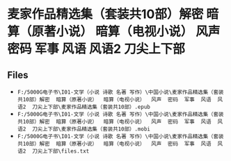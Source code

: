# 麦家作品精选集（套装共10部）解密  暗算（原著小说）  暗算（电视小说）  风声  密码  军事  风语  风语2  刀尖上下部

## Files

- `F:/5000G电子书\I01-文学（小说 诗歌 名著 写作）\中国小说\麦家作品精选集（套装共10部）解密  暗算（原著小说）  暗算（电视小说）  风声  密码  军事  风语  风语2  刀尖上下部\麦家作品精选集（套装共10部）.epub`
- `F:/5000G电子书\I01-文学（小说 诗歌 名著 写作）\中国小说\麦家作品精选集（套装共10部）解密  暗算（原著小说）  暗算（电视小说）  风声  密码  军事  风语  风语2  刀尖上下部\麦家作品精选集（套装共10部）.mobi`
- `F:/5000G电子书\I01-文学（小说 诗歌 名著 写作）\中国小说\麦家作品精选集（套装共10部）解密  暗算（原著小说）  暗算（电视小说）  风声  密码  军事  风语  风语2  刀尖上下部\files.txt`

